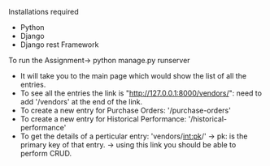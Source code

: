 Installations required

  - Python
  - Django
  - Django rest Framework

To run the Assignment-> python manage.py runserver

- It will take you to the main page which would show the list of all the entries.
- To see all the entries the link is "http://127.0.0.1:8000/vendors/": need to add '/vendors' at the end of the link.
- To create a new entry for Purchase Orders: '/purchase-orders'
- To create a new entry for Historical Performance: '/historical-performance'
- To get the details of a perticular entry: 'vendors/<int:pk>/'
  -> pk: is the primary key of that entry.
  -> using this link you should be able to perform CRUD.
